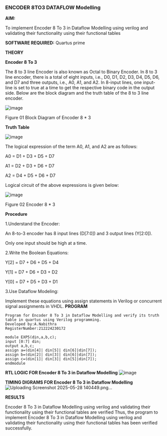 ### ENCODER 8TO3 DATAFLOW Modelling

**AIM:**

To implement  Encoder 8 To 3 in Dataflow Modelling using verilog and validating their functionality using their functional tables

**SOFTWARE REQUIRED:**  Quartus  prime

**THEORY**

**Encoder 8 To 3**

The 8 to 3 line Encoder is also known as Octal to Binary Encoder. In 8 to 3 line encoder, there is a total of eight inputs, i.e., D0, D1, D2, D3, D4, D5, D6, and D7 and three outputs, i.e., A0, A1, and A2. In 8-input lines, one input-line is set to true at a time to get the respective binary code in the output side. Below are the block diagram and the truth table of the 8 to 3 line encoder.

![image](https://github.com/naavaneetha/ENCODER8TO3DATAFLOW/assets/154305477/0bc242c1-eb9e-4c47-afe5-30428470efc3)

Figure 01  Block Diagram of Encoder 8 * 3

**Truth Table**

![image](https://github.com/naavaneetha/ENCODER8TO3DATAFLOW/assets/154305477/35496b14-ae6e-4cd1-9abd-d6736b576575)

The logical expression of the term A0, A1, and A2 are as follows:

A0 = D1 + D3 + D5 + D7

A1 = D2 + D3 + D6 + D7

A2 = D4 + D5 + D6 + D7

Logical circuit of the above expressions is given below:

![image](https://github.com/naavaneetha/ENCODER8TO3DATAFLOW/assets/154305477/95acaee6-c873-4c75-89eb-ef09fb158053)

Figure 02  Encoder 8 * 3

**Procedure**

1.Understand the Encoder:

An 8-to-3 encoder has 8 input lines (D[7:0]) and 3 output lines (Y[2:0]).

Only one input should be high at a time.

2.Write the Boolean Equations:

Y[2] = D7 + D6 + D5 + D4

Y[1] = D7 + D6 + D3 + D2

Y[0] = D7 + D5 + D3 + D1

3.Use Dataflow Modeling:

Implement these equations using assign statements in Verilog or concurrent signal assignments in VHDL.
**PROGRAM**
```
Program for Encoder 8 To 3 in Dataflow Modelling and verify its truth table in quartus using Verilog programming. 
Developed by:A.Nabithra
RegisterNumber:212224230172

module EXP5(din,a,b,c);
input [0:7] din;
output a,b,c;
assign a=(din[4]| din[5]| din[6]|din[7]);
assign b=(din[2]| din[3]| din[6]|din[7]);
assign c=(din[1]| din[3]| din[5]|din[7]);
endmodule

```
**RTL LOGIC FOR Encoder 8 To 3 in Dataflow Modelling**
![image](https://github.com/user-attachments/assets/7179414d-7f4f-4d1a-94e2-06a8663d6b41)


**TIMING DIGRAMS FOR Encoder 8 To 3 in Dataflow Modelling**
![Uploading Screenshot 2025-05-28 140449.png…]()

**RESULTS**

Encoder 8 To 3 in Dataflow Modelling using verilog and validating their functionality using their functional tables are verified
Thus, the program to implement  Encoder 8 To 3 in Dataflow Modelling using verilog and validating their functionality using their functional tables has been verified successfully.




